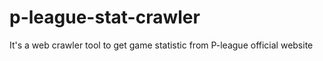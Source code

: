 # p-league-stat-crawler
It's a web crawler tool to get game statistic from P-league official website
